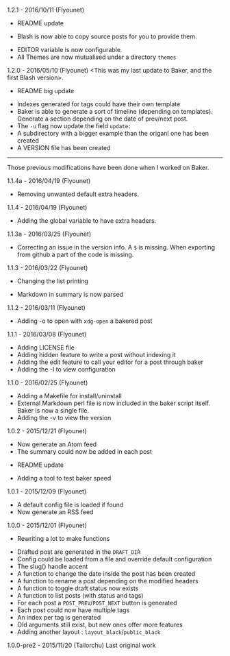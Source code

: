 1.2.1 - 2016/10/11 (Flyounet)
* README update
+ Blash is now able to copy source posts for you to provide them.
* EDITOR variable is now configurable.
* All Themes are now mutualised under a directory `themes`

1.2.0 - 2016/05/10 (Flyounet) <This was my last update to Baker, and the first Blash version>.
* README big update
+ Indexes generated for tags could have their own template
+ Baker is able to generate a sort of timeline (depending on templates). Generate a section depending on the date of prev/next post.
+ The `-u` flag now update the field `update:`
+ A subdirectory with a bigger example than the origanl one has been created
+ A VERSION file has been created

-----

Those previous modifications have been done when I worked on Baker.

1.1.4a - 2016/04/19 (Flyounet)
* Removing unwanted default extra headers.

1.1.4 - 2016/04/19 (Flyounet)
+ Adding the global variable to have extra headers.

1.1.3a - 2016/03/25 (Flyounet)
* Correcting an issue in the version info. A `$` is missing. When exporting from github a part of the code is missing.

1.1.3 - 2016/03/22 (Flyounet)
* Changing the list printing
+ Markdown in summary is now parsed

1.1.2 - 2016/03/11 (Flyounet)
+ Adding -o to open with `xdg-open` a bakered post

1.1.1 - 2016/03/08 (Flyounet)
+ Adding LICENSE file
+ Adding hidden feature to write a post without indexing it
+ Adding the edit feature to call your editor for a post through baker
+ Adding the -I to view configuration

1.1.0 - 2016/02/25 (Flyounet)
+ Adding a Makefile for install/uninstall
+ External Markdown perl file is now included in the baker script itself. Baker is now a single file.
+ Adding the -v to view the version

1.0.2 - 2015/12/21 (Flyounet)
+ Now generate an Atom feed
+ The summary could now be added in each post
* README update
+ Adding a tool to test baker speed

1.0.1 - 2015/12/09 (Flyounet)
+ A default config file is loaded if found
+ Now generate an RSS feed

1.0.0 - 2015/12/01 (Flyounet)
* Rewriting a lot to make functions
+ Drafted post are generated in the `DRAFT_DIR̀`
+ Config could be loaded from a file and override default configuration
+ The slug() handle accent
+ A function to change the date inside the post has been created
+ A function to rename a post depending on the modified headers
+ A function to toggle draft status now exists
+ A function to list posts (with status and tags)
+ For each post a `POST_PREV`/`POST_NEXT` button is generated
+ Each post could now have multiple tags
+ An index per tag is generated
+ Old arguments still exist, but new ones offer more features
+ Adding another layout : `layout_black`/`public_black`

1.0.0-pre2 - 2015/11/20 (Tailorchu)
Last original work
